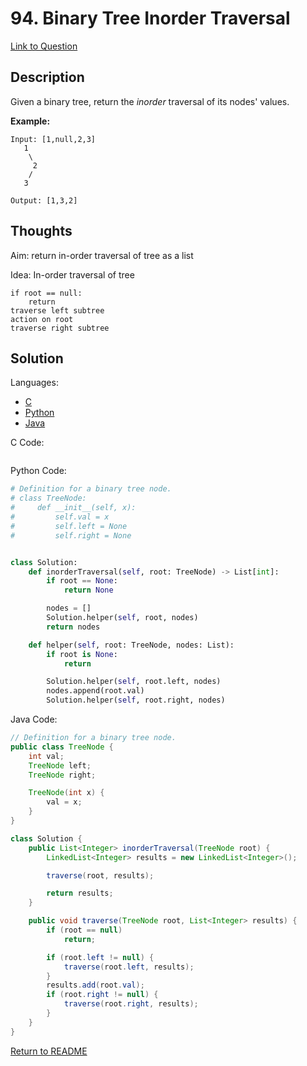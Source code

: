 # 94. Binary Tree Inorder Traversal
[Link to Question](https://leetcode.com/problems/binary-tree-inorder-traversal/)

## Description

Given a binary tree, return the *inorder* traversal of its nodes' values.

**Example:**

```
Input: [1,null,2,3]
   1
    \
     2
    /
   3

Output: [1,3,2]
```

## Thoughts

Aim: return in-order traversal of tree as a list

Idea: In-order traversal of tree

```
if root == null:
	return
traverse left subtree
action on root
traverse right subtree
```





## Solution

Languages:

- [C](#C)
- [Python](#python)
- [Java](#java)

<div id="C"></div>C Code:

```C

```

<div id="python"></div>Python Code:

```python
# Definition for a binary tree node.
# class TreeNode:
#     def __init__(self, x):
#         self.val = x
#         self.left = None
#         self.right = None


class Solution:
    def inorderTraversal(self, root: TreeNode) -> List[int]:
        if root == None:
            return None

        nodes = []
        Solution.helper(self, root, nodes)
        return nodes

    def helper(self, root: TreeNode, nodes: List):
        if root is None:
            return

        Solution.helper(self, root.left, nodes)
        nodes.append(root.val)
        Solution.helper(self, root.right, nodes)
```

<div id="java"></div>Java Code:

```java
// Definition for a binary tree node.
public class TreeNode {
    int val;
    TreeNode left;
    TreeNode right;

    TreeNode(int x) {
        val = x;
    }
}

class Solution {
    public List<Integer> inorderTraversal(TreeNode root) {
        LinkedList<Integer> results = new LinkedList<Integer>();

        traverse(root, results);

        return results;
    }

    public void traverse(TreeNode root, List<Integer> results) {
        if (root == null)
            return;

        if (root.left != null) {
            traverse(root.left, results);
        }
        results.add(root.val);
        if (root.right != null) {
            traverse(root.right, results);
        }
    }
}
```

[Return to README](./../README.md)
